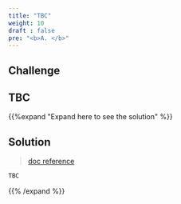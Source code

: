 ```yaml
---
title: "TBC"
weight: 10
draft : false
pre: "<b>A. </b>"
---
```


## Challenge

TBC
---
{{%expand "Expand here to see the solution" %}}
## Solution

> [doc reference](https://kubernetes.io/docs/concepts/workloads/controllers/deployment/)

```bash
TBC
```
{{% /expand %}}
